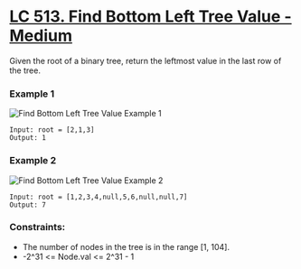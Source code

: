 # [LC 513. Find Bottom Left Tree Value - Medium](https://leetcode.com/problems/find-bottom-left-tree-value/)

Given the root of a binary tree, return the leftmost value in the last row of the tree.

### Example 1

![Find Bottom Left Tree Value Example 1](https://assets.leetcode.com/uploads/2020/12/14/tree1.jpg)  

```
Input: root = [2,1,3]
Output: 1
```

### Example 2 

![Find Bottom Left Tree Value Example 2](https://assets.leetcode.com/uploads/2020/12/14/tree2.jpg)  

```
Input: root = [1,2,3,4,null,5,6,null,null,7]
Output: 7
```


### Constraints:

- The number of nodes in the tree is in the range [1, 104].
- -2^31 <= Node.val <= 2^31 - 1